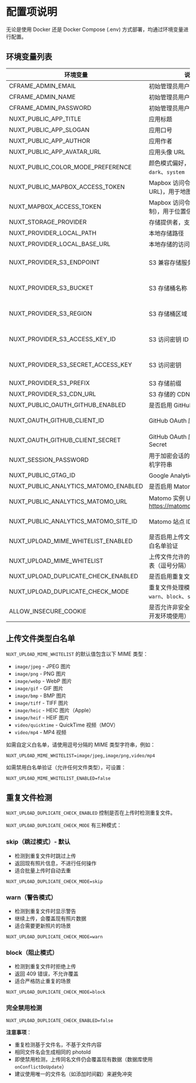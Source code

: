 # 配置项说明

无论是使用 Docker 还是 Docker Compose (.env) 方式部署，均通过环境变量进行配置。

## 环境变量列表

| 环境变量                             | 说明                                                 | 默认值                  | 必需                                      |
| ------------------------------------ | ---------------------------------------------------- | ----------------------- | ----------------------------------------- |
| CFRAME_ADMIN_EMAIL                   | 初始管理员用户的邮箱                                 | `admin@chronoframe.com` | 是                                        |
| CFRAME_ADMIN_NAME                    | 初始管理员用户的用户名                               | `Chronoframe`           | 否                                        |
| CFRAME_ADMIN_PASSWORD                | 初始管理员用户的密码                                 | `CF1234@!`              | 否                                        |
| NUXT_PUBLIC_APP_TITLE                | 应用标题                                             | `ChronoFrame`           | 否                                        |
| NUXT_PUBLIC_APP_SLOGAN               | 应用口号                                             | 无                      | 否                                        |
| NUXT_PUBLIC_APP_AUTHOR               | 应用作者                                             | 无                      | 否                                        |
| NUXT_PUBLIC_APP_AVATAR_URL           | 应用头像 URL                                         | 无                      | 否                                        |
| NUXT_PUBLIC_COLOR_MODE_PREFERENCE    | 颜色模式偏好，可选 `light`、`dark`、`system`         | system                  | 否                                        |
| NUXT_PUBLIC_MAPBOX_ACCESS_TOKEN      | Mapbox 访问令牌(可限制 URL)，用于地图服务            | 无                      | 是                                        |
| NUXT_MAPBOX_ACCESS_TOKEN             | Mapbox 访问令牌(无 URL 限制)，用于位置信息服务       | 无                      | 否                                        |
| NUXT_STORAGE_PROVIDER                | 存储提供者，支持 `local`、`s3`                       | `local`                 | 是                                        |
| NUXT_PROVIDER_LOCAL_PATH             | 本地存储路径                                         | `/app/data/storage`     | 否                                        |
| NUXT_PROVIDER_LOCAL_BASE_URL         | 本地存储的访问 URL                                   | `/storage`              | 否                                        |
| NUXT_PROVIDER_S3_ENDPOINT            | S3 兼容存储服务的 Endpoint                           | 无                      | 当 `NUXT_STORAGE_PROVIDER` 为 `s3` 时必需 |
| NUXT_PROVIDER_S3_BUCKET              | S3 存储桶名称                                        | `chronoframe`           | 当 `NUXT_STORAGE_PROVIDER` 为 `s3` 时必需 |
| NUXT_PROVIDER_S3_REGION              | S3 存储桶区域                                        | `auto`                  | 当 `NUXT_STORAGE_PROVIDER` 为 `s3` 时必需 |
| NUXT_PROVIDER_S3_ACCESS_KEY_ID       | S3 访问密钥 ID                                       | 无                      | 当 `NUXT_STORAGE_PROVIDER` 为 `s3` 时必需 |
| NUXT_PROVIDER_S3_SECRET_ACCESS_KEY   | S3 访问密钥                                          | 无                      | 当 `NUXT_STORAGE_PROVIDER` 为 `s3` 时必需 |
| NUXT_PROVIDER_S3_PREFIX              | S3 存储前缀                                          | `photos/`               | 否                                        |
| NUXT_PROVIDER_S3_CDN_URL             | S3 存储的 CDN 地址                                   | 无                      | 否                                        |
| NUXT_PUBLIC_OAUTH_GITHUB_ENABLED     | 是否启用 GitHub OAuth 登录                           | `false`                 | 否                                        |
| NUXT_OAUTH_GITHUB_CLIENT_ID          | GitHub OAuth 应用的 Client ID                        | 无                      | 否(可选,用于 GitHub 登录)                 |
| NUXT_OAUTH_GITHUB_CLIENT_SECRET      | GitHub OAuth 应用的 Client Secret                    | 无                      | 否(可选,用于 GitHub 登录)                 |
| NUXT_SESSION_PASSWORD                | 用于加密会话的密码，32 位随机字符串                  | 无                      | 是                                        |
| NUXT_PUBLIC_GTAG_ID                  | Google Analytics 追踪 ID                             | 无                      | 否                                        |
| NUXT_PUBLIC_ANALYTICS_MATOMO_ENABLED | 是否启用 Matomo 分析追踪                             | `false`                 | 否                                        |
| NUXT_PUBLIC_ANALYTICS_MATOMO_URL     | Matomo 实例 URL 地址(如: https://matomo.example.com) | 无                      | 否(启用 Matomo 时必需)                    |
| NUXT_PUBLIC_ANALYTICS_MATOMO_SITE_ID | Matomo 站点 ID                                       | 无                      | 否(启用 Matomo 时必需)                    |
| NUXT_UPLOAD_MIME_WHITELIST_ENABLED   | 是否启用上传文件 MIME 类型白名单验证                 | `true`                  | 否                                        |
| NUXT_UPLOAD_MIME_WHITELIST           | 上传文件允许的 MIME 类型列表（逗号分隔）             | 见下方说明              | 否                                        |
| NUXT_UPLOAD_DUPLICATE_CHECK_ENABLED  | 是否启用重复文件检测                                 | `true`                  | 否                                        |
| NUXT_UPLOAD_DUPLICATE_CHECK_MODE     | 重复文件处理模式，可选 `warn`、`block`、`skip`       | `skip`                  | 否                                        |
| ALLOW_INSECURE_COOKIE                | 是否允许非安全 Cookie（仅在开发环境使用）            | `false`                 | 否                                        |

## 上传文件类型白名单

`NUXT_UPLOAD_MIME_WHITELIST` 的默认值包含以下 MIME 类型：

- `image/jpeg` - JPEG 图片
- `image/png` - PNG 图片
- `image/webp` - WebP 图片
- `image/gif` - GIF 图片
- `image/bmp` - BMP 图片
- `image/tiff` - TIFF 图片
- `image/heic` - HEIC 图片（Apple）
- `image/heif` - HEIF 图片
- `video/quicktime` - QuickTime 视频（MOV）
- `video/mp4` - MP4 视频

如需自定义白名单，请使用逗号分隔的 MIME 类型字符串，例如：

```
NUXT_UPLOAD_MIME_WHITELIST=image/jpeg,image/png,video/mp4
```

如需禁用白名单验证（允许任何文件类型），可设置：

```
NUXT_UPLOAD_MIME_WHITELIST_ENABLED=false
```

## 重复文件检测

`NUXT_UPLOAD_DUPLICATE_CHECK_ENABLED` 控制是否在上传时检测重复文件。

`NUXT_UPLOAD_DUPLICATE_CHECK_MODE` 有三种模式：

### skip（跳过模式）- 默认

- 检测到重复文件时跳过上传
- 返回现有照片信息，不进行任何操作
- 适合批量上传时自动去重

```
NUXT_UPLOAD_DUPLICATE_CHECK_MODE=skip
```

### warn（警告模式）

- 检测到重复文件时显示警告
- 继续上传，会覆盖现有照片数据
- 适合需要更新照片的场景

```
NUXT_UPLOAD_DUPLICATE_CHECK_MODE=warn
```

### block（阻止模式）

- 检测到重复文件时拒绝上传
- 返回 409 错误，不允许覆盖
- 适合严格防止重复的场景

```
NUXT_UPLOAD_DUPLICATE_CHECK_MODE=block
```

### 完全禁用检测

```
NUXT_UPLOAD_DUPLICATE_CHECK_ENABLED=false
```

**注意事项**：

- 重复检测基于文件名，不基于文件内容
- 相同文件名会生成相同的 photoId
- 即使禁用检测，上传同名文件仍会覆盖现有数据（数据库使用 `onConflictDoUpdate`）
- 建议使用唯一的文件名（如添加时间戳）来避免冲突

